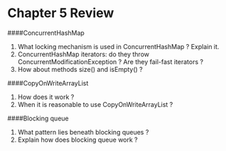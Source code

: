 Chapter 5 Review
===

####ConcurrentHashMap

1. What locking mechanism is used in ConcurrentHashMap ? Explain it.
2. ConcurrentHashMap iterators: do they throw ConcurrentModificationException ? Are they fail-fast iterators ?
3. How about methods size() and isEmpty() ?

####CopyOnWriteArrayList

1. How does it work ?
2. When it is reasonable to use CopyOnWriteArrayList ?

####Blocking queue

1. What pattern lies beneath blocking queues ? 
2. Explain how does blocking queue work ?
